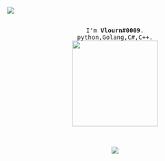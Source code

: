 ![](https://komarev.com/ghpvc/?username=w6t&color=grey) 
<p align="center">  
  <br>
  <samp>
    I'm <b><a rel="nofollow noopener noreferrer" target="_blank">Vlourn#0009</a></b>.
    <br>python,Golang,C#,C++</a></b>.<br>
</samp>
  <img src="https://images-ext-2.discordapp.net/external/cZZSAt54whQUlPqRscWdfsAg3F6K5IfSalvdYhoTlsI/https/storage.googleapis.com/replit/images/1633825992805_9aa2168467b24f109e4f4c119ed6cfb3.gif?width=307&height=473" width="200"/>
</p>
<p align="center">
  <br><br>
  <img src="https://github-readme-stats.vercel.app/api/top-langs/?username=w6t&layout=compact&theme=dark"<p align="center">
</p>
